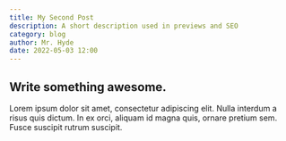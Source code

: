 ```yaml
---
title: My Second Post
description: A short description used in previews and SEO
category: blog
author: Mr. Hyde
date: 2022-05-03 12:00
---
```


## Write something awesome.

Lorem ipsum dolor sit amet, consectetur adipiscing elit. Nulla interdum a risus quis dictum. In ex orci, aliquam id magna quis, ornare pretium sem. Fusce suscipit rutrum suscipit.